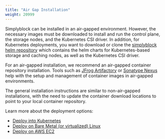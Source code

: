 ```yaml
---
title: "Air Gap Installation"
weight: 20999
---
```


Simplyblock can be installed in an air-gapped environment. However, the necessary images must be downloaded to
install and run the control plane, the storage nodes, and the Kubernetes CSI driver. In addition, for Kubernetes
deployments, you want to download or clone the 
[simplyblock helm repository](https://github.com/simplyblock-io/simplyblock-csi) which contains the helm charts for
Kubernetes-based storage and caching nodes, as well as the Kubernetes CSI driver.

For an air-gapped installation, we recommend an air-gapped container repository installation. Tools such as
[JFrog Artifactory](https://jfrog.com/artifactory/) or
[Sonatype Nexus](https://www.sonatype.com/products/sonatype-nexus-repository) help with the setup and management of
container images in air-gapped environments.

The general installation instructions are similar to non-air-gapped installations, with the need to update the
container download locations to point to your local container repository.

Learn more about the deployment options:

 - [Deploy into Kubernetes](../kubernetes/index.md)
 - [Deploy on Bare Metal (or virtualized) Linux](../baremetal/index.md)
 - [Deploy on AWS EC2](../aws-ec2/index.md)
